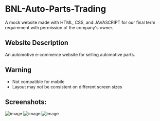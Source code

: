 # BNL-Auto-Parts-Trading
A mock website made with HTML, CSS, and JAVASCRIPT for our final term requirement with permission of the company's owner.

## Website Description
An automotive e-commerce website for selling automotive parts.

## Warning
- Not compatible for mobile
- Layout may not be consistent on different screen sizes

## Screenshots:
![image](https://github.com/elitheslime01/BNL-Auto-Parts-Trading/assets/136667164/e7499fb5-781f-4556-b46c-5512acccee29)
![image](https://github.com/elitheslime01/BNL-Auto-Parts-Trading/assets/136667164/ee2f75d2-0245-4ba1-a821-7881bd55fd94)
![image](https://github.com/elitheslime01/BNL-Auto-Parts-Trading/assets/136667164/941dd10e-bf26-4a2b-abc1-6eadca47857e)

